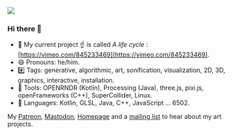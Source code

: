 ![](https://hamoid.com/code/2022-a-l1f3/ALifeCycle_2023-07-16_11-26.jpg)

### Hi there 👋

- 🔭 My current project ☝️ is called _A life cycle_ : [https://vimeo.com/845233469](https://vimeo.com/845233469).
- 😄 Pronouns: he/him.
- #️⃣ Tags: generative, algorithmic, art, sonification, visualization, 2D, 3D, graphics, interactive, installation.
- 🔨 Tools: OPENRNDR (Kotlin), Processing (Java), three.js, pixi.js, openFrameworks (C++), SuperCollider, Linux.
- 💬 Languages: Kotlin, GLSL, Java, C++, JavaScript ... 6502.

My [Patreon](https://www.patreon.com/funprogramming), [Mastodon](https://mastodon.art/@hamoid), [Homepage](https://hamoid.com) and a [mailing list](buttondown.email/hamoid) to hear about my art projects.
